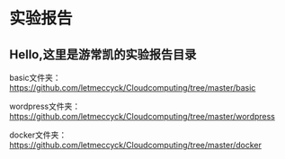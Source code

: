# 实验报告

## Hello,这里是游常凯的实验报告目录 



basic文件夹：https://github.com/letmeccyck/Cloudcomputing/tree/master/basic

wordpress文件夹：https://github.com/letmeccyck/Cloudcomputing/tree/master/wordpress

docker文件夹：https://github.com/letmeccyck/Cloudcomputing/tree/master/docker
